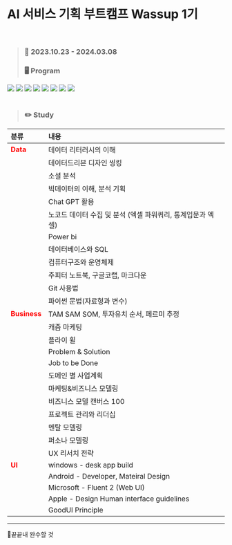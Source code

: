 # AI 서비스 기획 부트캠프 Wassup 1기
</br>


> ### 📅 2023.10.23 - 2024.03.08
> ### 🖥️ Program
<div align=left> 
  <img src="https://img.shields.io/badge/python-3776AB?style=for-the-badge&logo=python&logoColor=white"> 
  <img src="https://img.shields.io/badge/mysql-4479A1?style=for-the-badge&logo=mysql&logoColor=white"> 
  <img src="https://img.shields.io/badge/github-181717?style=for-the-badge&logo=github&logoColor=white">
  <img src="https://img.shields.io/badge/git-F05032?style=for-the-badge&logo=git&logoColor=white">
  <img src="https://img.shields.io/badge/powerbi-F2C811?style=for-the-badge&logo=powerbi&logoColor=white">
  <img src="https://img.shields.io/badge/microsoftexcel-FF4154?style=for-the-badge&logo=microsoftexcel&logoColor=white">
  <img src="https://img.shields.io/badge/jupyter-F37626?style=for-the-badge&logo=jupyterl&logoColor=white">
  <img src="https://img.shields.io/badge/googlecolab-F9AB00?style=for-the-badge&logo=googlecolab&logoColor=white">
</div>
</br>


> ### ✏️ Study

|분류|내용|
|:--|:--|
|**<span style="color:red">Data**</span>|데이터 리터러시의 이해|
||데이터드리븐 디자인 씽킹|
||소셜 분석|
||빅데이터의 이해, 분석 기획|
||Chat GPT 활용|
||노코드 데이터 수집 및 분석 (엑셀 파워쿼리, 통계입문과 엑셀)|
||Power bi|
||데이터베이스와 SQL|
||컴퓨터구조와 운영체제|
||주피터 노트북, 구글코랩, 마크다운|
||Git 사용법|
||파이썬 문법(자료형과 변수)|
|**<span style="color:red">Business**</span>|TAM SAM SOM, 투자유치 순서, 페르미 추정|
||캐즘 마케팅|
||플라이 휠|
||Problem & Solution|
||Job to be Done|
||도메인 별 사업계획|
||마케팅&비즈니스 모델링|
||비즈니스 모델 캔버스 100|
||프로젝트 관리와 리더십|
||멘탈 모델링|
||퍼소나 모델링|
||UX 리서치 전략|
|**<span style="color:red">UI**</span>|windows - desk app build|
||Android - Developer, Mateiral Design|
||Microsoft - Fluent 2 (Web UI)|
||Apple - Design Human interface guidelines|
||GoodUI Principle|

---


 🎯끝끝내 완수할 것 </br>


